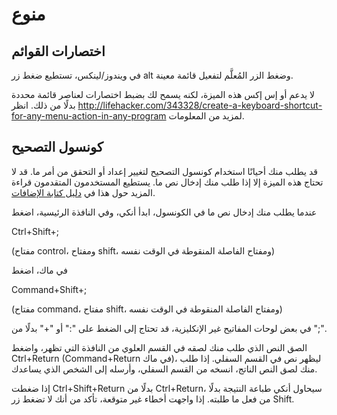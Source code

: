 # منوع

## اختصارات القوائم

في ويندوز/لينكس، تستطيع ضغط زر alt وضغط الزر المُعلَّم لتفعيل قائمة معينة.

لا  يدعم أو إس إكس هذه الميزة، لكنه يسمح لك بضبط اختصارات لعناصر قائمة محددة بدلًا من ذلك.
انظر <http://lifehacker.com/343328/create-a-keyboard-shortcut-for-any-menu-action-in-any-program>
لمزيد من المعلومات.

## كونسول التصحيح

قد يطلب منك أحيانًا استخدام كونسول التصحيح لتغيير إعداد أو التحقق من أمر ما.
قد لا تحتاج هذه الميزة إلا إذا طلب منك إدخال نص ما. يستطيع المستخدمون المتقدمون
قراءة المزيد حول هذا في [دليل كتابة الإضافات](https://addon-docs.ankiweb.net/#/more?id=debugging).

عندما يطلب منك إدخال نص ما في الكونسول، ابدأ أنكي، وفي النافذة الرئيسية، اضغط

<span dir="ltr">Ctrl+Shift+;</span>

(مفتاح control، ومفتاح shift، ومفتاح الفاصلة المنقوطة في الوقت نفسه)

في ماك، اضغط

<span dir="ltr">Command+Shift+;</span>

(مفتاح command، مفتاح shift، ومفتاح الفاصلة المنقوطة في الوقت نفسه)

في بعض لوحات المفاتيح غير الإنكليزية، قد تحتاج إلى الضغط على ":" أو "+" بدلًا من ";".

الصق النص الذي طلب منك لصقه في القسم العلوي من النافذة التي تظهر، واضغط Ctrl+Return
(Command+Return في ماك)، ليظهر نص في القسم السفلي. إذا طلب منك لصق النص الناتج،
انسخه من القسم السفلي، وأرسله إلى الشخص الذي يساعدك.

إذا ضغطت Ctrl+Shift+Return بدلًا من Ctrl+Return، سيحاول أنكي طباعة النتيجة
بدلًا من فعل ما طلبته. إذا واجهت أخطاء غير متوقعة، تأكد من أنك لا تضغط زر Shift.

